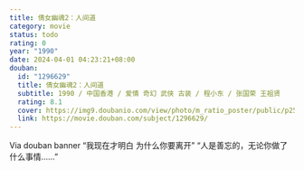 ```yaml
---
title: 倩女幽魂2：人间道
category: movie
status: todo
rating: 0
year: "1990"
date: 2024-04-01 04:23:21+08:00
douban:
  id: "1296629"
  title: 倩女幽魂2：人间道
  subtitle: 1990 / 中国香港 / 爱情 奇幻 武侠 古装 / 程小东 / 张国荣 王祖贤
  rating: 8.1
  cover: https://img9.doubanio.com/view/photo/m_ratio_poster/public/p2518212196.jpg
  link: https://movie.douban.com/subject/1296629/
---
```


Via douban banner “我现在才明白 为什么你要离开” “人是善忘的，无论你做了什么事情……”
